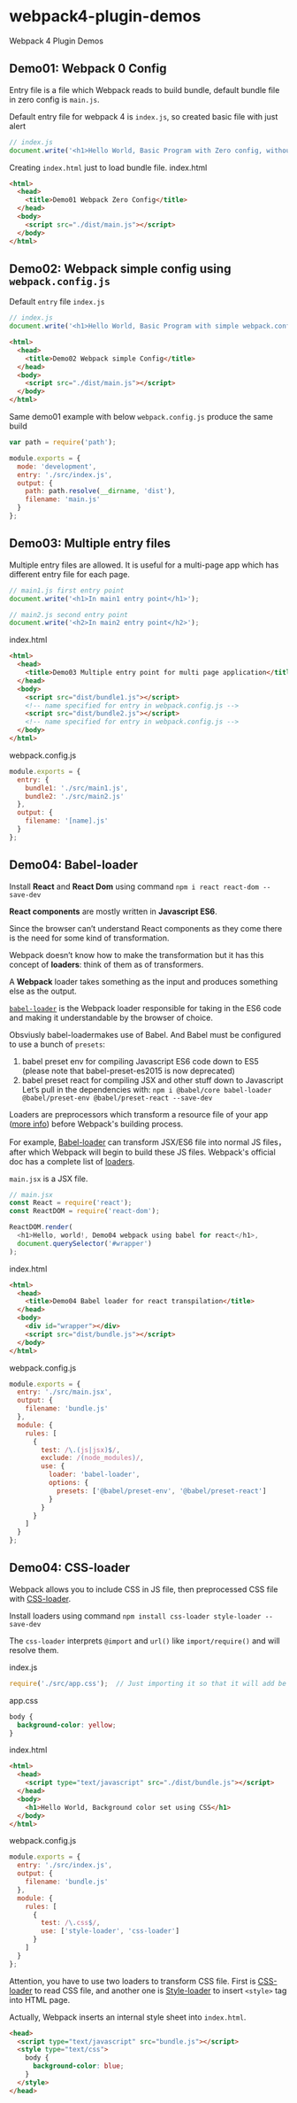 # webpack4-plugin-demos

Webpack 4 Plugin Demos

## Demo01: Webpack 0 Config

Entry file is a file which Webpack reads to build bundle, default bundle file in zero config is `main.js`.

Default entry file for webpack 4 is `index.js`, so created basic file with just alert

```javascript
// index.js
document.write('<h1>Hello World, Basic Program with Zero config, without webpack.config.js</h1>');
```

Creating `index.html` just to load bundle file.
index.html

```html
<html>
  <head>
    <title>Demo01 Webpack Zero Config</title>
  </head>
  <body>
    <script src="./dist/main.js"></script>
  </body>
</html>
```

## Demo02: Webpack simple config using `webpack.config.js`

Default `entry` file `index.js`

```javascript
// index.js
document.write('<h1>Hello World, Basic Program with simple webpack.config.js</h1>');
```

```html
<html>
  <head>
    <title>Demo02 Webpack simple Config</title>
  </head>
  <body>
    <script src="./dist/main.js"></script>
  </body>
</html>
```

Same demo01 example with below `webpack.config.js` produce the same build

```javascript
var path = require('path');

module.exports = {
  mode: 'development',
  entry: './src/index.js',
  output: {
    path: path.resolve(__dirname, 'dist'),
    filename: 'main.js'
  }
};
```

## Demo03: Multiple entry files

Multiple entry files are allowed. It is useful for a multi-page app which has different entry file for each page.

```javascript
// main1.js first entry point
document.write('<h1>In main1 entry point</h1>');

// main2.js second entry point
document.write('<h2>In main2 entry point</h2>');
```

index.html

```html
<html>
  <head>
    <title>Demo03 Multiple entry point for multi page application</title>
  </head>
  <body>
    <script src="dist/bundle1.js"></script>
    <!-- name specified for entry in webpack.config.js -->
    <script src="dist/bundle2.js"></script>
    <!-- name specified for entry in webpack.config.js -->
  </body>
</html>
```

webpack.config.js

```javascript
module.exports = {
  entry: {
    bundle1: './src/main1.js',
    bundle2: './src/main2.js'
  },
  output: {
    filename: '[name].js'
  }
};
```

## Demo04: Babel-loader

Install **React** and **React Dom** using command `npm i react react-dom --save-dev`

**React components** are mostly written in **Javascript ES6**.

Since the browser can’t understand React components as they come there is the need for some kind of transformation.

Webpack doesn’t know how to make the transformation but it has this concept of **loaders**: think of them as of transformers.

A **Webpack** loader takes something as the input and produces something else as the output.

[`babel-loader`](https://webpack.js.org/loaders/babel-loader/) is the Webpack loader responsible for taking in the ES6 code and making it understandable by the browser of choice.

Obsviusly babel-loadermakes use of Babel. And Babel must be configured to use a bunch of `presets`:

1. babel preset env for compiling Javascript ES6 code down to ES5 (please note that babel-preset-es2015 is now deprecated)
2. babel preset react for compiling JSX and other stuff down to Javascript
   Let’s pull in the dependencies with:
   `npm i @babel/core babel-loader @babel/preset-env @babel/preset-react --save-dev`

Loaders are preprocessors which transform a resource file of your app ([more info](https://webpack.js.org/loaders/)) before Webpack's building process.

For example, [Babel-loader](https://www.npmjs.com/package/babel-loader) can transform JSX/ES6 file into normal JS files，after which Webpack will begin to build these JS files. Webpack's official doc has a complete list of [loaders](http://webpack.github.io/docs/list-of-loaders.html).

`main.jsx` is a JSX file.

```javascript
// main.jsx
const React = require('react');
const ReactDOM = require('react-dom');

ReactDOM.render(
  <h1>Hello, world!, Demo04 webpack using babel for react</h1>,
  document.querySelector('#wrapper')
);
```

index.html

```html
<html>
  <head>
    <title>Demo04 Babel loader for react transpilation</title>
  </head>
  <body>
    <div id="wrapper"></div>
    <script src="dist/bundle.js"></script>
  </body>
</html>
```

webpack.config.js

```javascript
module.exports = {
  entry: './src/main.jsx',
  output: {
    filename: 'bundle.js'
  },
  module: {
    rules: [
      {
        test: /\.(js|jsx)$/,
        exclude: /(node_modules)/,
        use: {
          loader: 'babel-loader',
          options: {
            presets: ['@babel/preset-env', '@babel/preset-react']
          }
        }
      }
    ]
  }
};
```

## Demo04: CSS-loader

Webpack allows you to include CSS in JS file, then preprocessed CSS file with [CSS-loader](https://github.com/webpack-contrib/css-loader).

Install loaders using command `npm install css-loader style-loader --save-dev`

The `css-loader` interprets `@import` and `url()` like `import/require()` and will resolve them.

index.js

```javascript
require('./src/app.css');  // Just importing it so that it will add be used by dependency graph
```

app.css

```css
body {
  background-color: yellow;
}
```

index.html

```html
<html>
  <head>
    <script type="text/javascript" src="./dist/bundle.js"></script>
  </head>
  <body>
    <h1>Hello World, Background color set using CSS</h1>
  </body>
</html>
```

webpack.config.js

```javascript
module.exports = {
  entry: './src/index.js',
  output: {
    filename: 'bundle.js'
  },
  module: {
    rules: [
      {
        test: /\.css$/,
        use: ['style-loader', 'css-loader']
      }
    ]
  }
};
```

Attention, you have to use two loaders to transform CSS file. First is [CSS-loader](https://www.npmjs.com/package/css-loader) to read CSS file, and another one is [Style-loader](https://www.npmjs.com/package/style-loader) to insert `<style>` tag into HTML page.

Actually, Webpack inserts an internal style sheet into `index.html`.

```html
<head>
  <script type="text/javascript" src="bundle.js"></script>
  <style type="text/css">
    body {
      background-color: blue;
    }
  </style>
</head>
```
